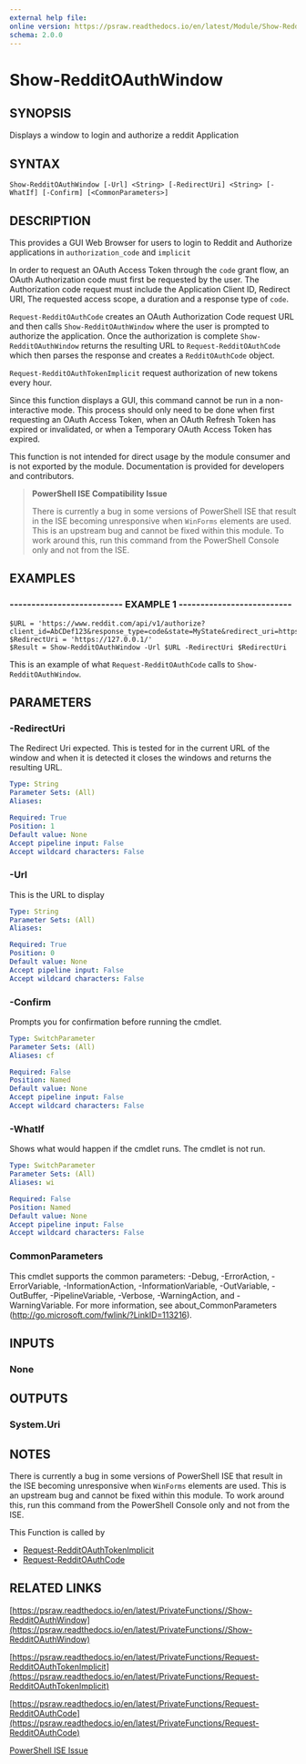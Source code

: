```yaml
---
external help file: 
online version: https://psraw.readthedocs.io/en/latest/Module/Show-RedditOAuthWindow
schema: 2.0.0
---
```


# Show-RedditOAuthWindow

## SYNOPSIS
Displays a window to login and authorize a reddit Application

## SYNTAX

```
Show-RedditOAuthWindow [-Url] <String> [-RedirectUri] <String> [-WhatIf] [-Confirm] [<CommonParameters>]
```

## DESCRIPTION
This provides a GUI Web Browser for users to login to Reddit and Authorize applications in `authorization_code` and `implicit`

In order to request an OAuth Access Token through the `code` grant flow, an OAuth Authorization code must first be requested by the user. The Authorization code request must include the Application Client ID, Redirect URI, The requested access scope, a duration and a response type of `code`. 

`Request-RedditOAuthCode` creates an OAuth Authorization Code request URL and then calls `Show-RedditOAuthWindow` where the user is prompted to authorize the application. Once the authorization is complete `Show-RedditOAuthWindow` returns the resulting URL to `Request-RedditOAuthCode` which then parses the response and creates a `RedditOAuthCode` object.

`Request-RedditOAuthTokenImplicit` request authorization of new tokens every hour. 

Since this function displays a GUI, this command cannot be run in a non-interactive mode. This process should only need to be done when first requesting an OAuth Access Token, when an OAuth Refresh Token has expired or invalidated, or when a Temporary OAuth Access Token has expired.

This function is not intended for direct usage by the module consumer and is not exported by the module. Documentation is provided for developers and contributors.

> **PowerShell ISE Compatibility Issue**
> 
> There is currently a bug in some versions of PowerShell ISE that result in the ISE becoming unresponsive when `WinForms` elements are used. This is an upstream bug and cannot be fixed within this module. To work around this, run this command from the PowerShell Console only and not from the ISE.

## EXAMPLES

### -------------------------- EXAMPLE 1 --------------------------
```
$URL = 'https://www.reddit.com/api/v1/authorize?client_id=AbCDef123&response_type=code&state=MyState&redirect_uri=https%3a%2f%2f127.0.0.1%2&duration=permanent&scope=read'
$RedirectUri = 'https://127.0.0.1/'
$Result = Show-RedditOAuthWindow -Url $URL -RedirectUri $RedirectUri
```

This is an example of what `Request-RedditOAuthCode` calls to `Show-RedditOAuthWindow`.

## PARAMETERS

### -RedirectUri
The Redirect Uri expected. This is tested for in the current URL of the window and when it is detected it closes the windows and returns the resulting URL.

```yaml
Type: String
Parameter Sets: (All)
Aliases: 

Required: True
Position: 1
Default value: None
Accept pipeline input: False
Accept wildcard characters: False
```

### -Url
This is the URL to display

```yaml
Type: String
Parameter Sets: (All)
Aliases: 

Required: True
Position: 0
Default value: None
Accept pipeline input: False
Accept wildcard characters: False
```

### -Confirm
Prompts you for confirmation before running the cmdlet.

```yaml
Type: SwitchParameter
Parameter Sets: (All)
Aliases: cf

Required: False
Position: Named
Default value: None
Accept pipeline input: False
Accept wildcard characters: False
```

### -WhatIf
Shows what would happen if the cmdlet runs.
The cmdlet is not run.

```yaml
Type: SwitchParameter
Parameter Sets: (All)
Aliases: wi

Required: False
Position: Named
Default value: None
Accept pipeline input: False
Accept wildcard characters: False
```

### CommonParameters
This cmdlet supports the common parameters: -Debug, -ErrorAction, -ErrorVariable, -InformationAction, -InformationVariable, -OutVariable, -OutBuffer, -PipelineVariable, -Verbose, -WarningAction, and -WarningVariable. For more information, see about_CommonParameters (http://go.microsoft.com/fwlink/?LinkID=113216).

## INPUTS

### None

## OUTPUTS

### System.Uri

## NOTES
There is currently a bug in some versions of PowerShell ISE that result in the ISE becoming unresponsive when `WinForms` elements are used. This is an upstream bug and cannot be fixed within this module. To work around this, run this command from the PowerShell Console only and not from the ISE.

This Function is called by 

* [Request-RedditOAuthTokenImplicit](https://psraw.readthedocs.io/en/latest/PrivateFunctions/Request-RedditOAuthTokenImplicit)
* [Request-RedditOAuthCode](https://psraw.readthedocs.io/en/latest/PrivateFunctions/Request-RedditOAuthCode)

## RELATED LINKS

[https://psraw.readthedocs.io/en/latest/PrivateFunctions//Show-RedditOAuthWindow](https://psraw.readthedocs.io/en/latest/PrivateFunctions//Show-RedditOAuthWindow)

[https://psraw.readthedocs.io/en/latest/PrivateFunctions/Request-RedditOAuthTokenImplicit](https://psraw.readthedocs.io/en/latest/PrivateFunctions/Request-RedditOAuthTokenImplicit)

[https://psraw.readthedocs.io/en/latest/PrivateFunctions/Request-RedditOAuthCode](https://psraw.readthedocs.io/en/latest/PrivateFunctions/Request-RedditOAuthCode)

[PowerShell ISE Issue](https://windowsserver.uservoice.com/forums/301869-powershell/suggestions/11733891-powershell-ise-crashes-after-loading-winforms)